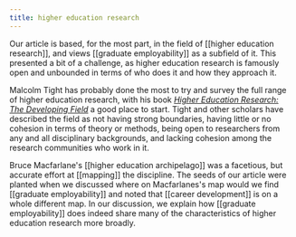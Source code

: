 ```yaml
--- 
title: higher education research 
--- 
```

Our article is based, for the most part, in the field of [[higher education research]], and views [[graduate employability]] as a subfield of it. This presented a bit of a challenge, as higher education research is famously open and unbounded in terms of who does it and how they approach it. 

Malcolm Tight has probably done the most to try and survey the full range of higher education research, with his book [*Higher Education Research: The Developing Field*](https://www.google.com.au/books/edition/Higher_Education_Research/f290DwAAQBAJ?hl=en&gbpv=1&printsec=frontcover) a good place to start. Tight and other scholars have described the field as not having strong boundaries, having little or no cohesion in terms of theory or methods, being open to researchers from any and all disciplinary backgrounds, and lacking cohesion among the research communities who work in it. 

 Bruce Macfarlane's [[higher education archipelago]] was a facetious, but accurate effort at [[mapping]] the discipline. The seeds of our article were planted when we discussed where on Macfarlanes's map would we find [[graduate employability]] and noted that [[career development]] is on a whole different map. In our discussion, we explain how [[graduate employability]] does indeed share many of the characteristics of higher education research more broadly. 
 
 